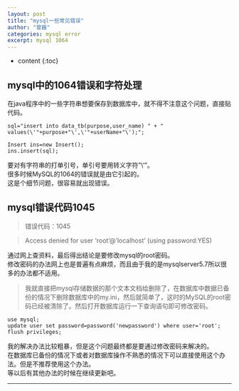 ```yaml
---
layout: post
title: "mysql一些常见错误"
author: "曾巍"
categories: mysql error 
excerpt: mysql 1064
---
```


* content
{:toc}



## mysql中的1064错误和字符处理

在java程序中的一些字符串想要保存到数据库中，就不得不注意这个问题，直接贴代码。   

 
	sql="insert into data_tb(purpose,user_name) " + " values(\'"+purpose+"\',\'"+userName+"\');";

	Insert ins=new Insert();
	ins.insert(sql);

要对有字符串的打单引号，单引号要用转义字符”\’”。    
很多时候MySQL的1064的错误就是由它引起的。    
这是个细节问题，很容易就出现错误。   
    

## mysql错误代码1045

> 错误代码：1045

> Access denied for user ‘root’@’localhost’ (using password:YES)

通过网上查资料，最后得出结论是要修改mysql的root密码。     
修改密码的办法网上也是普遍有点麻烦，而且由于我的是mysqlserver5.7所以很多的办法都不适用。    

> 我就直接把mysql存储数据的那个文本文档给删除了，在数据库中数据已备份的情况下删除数据库中的my.ini，然后就简单了，这时的MySQL的root密码已经被清除了。然后打开数据库运行一下查询语句即可修改密码。
 
	use mysql;
	update user set password=password('newpassword') where user='root';
	flush privileges;

我的解决办法比较粗暴，但是这个问题最终都是要通过修改密码来解决的。    
在数据库已备份的情况下或者对数据库操作不熟悉的情况下可以直接使用这个办法。但是不推荐使用这个办法。    
等以后有其他办法的时候在继续更新吧。    

---





